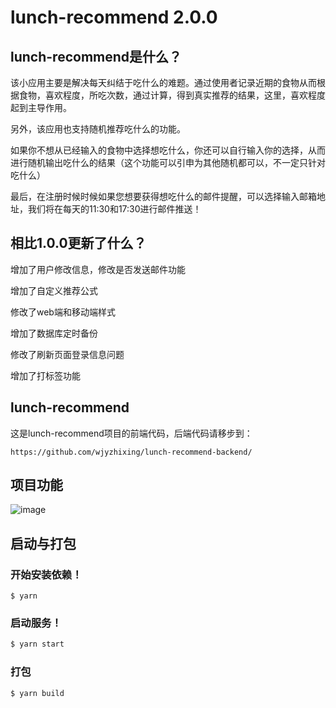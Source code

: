 # lunch-recommend 2.0.0

## lunch-recommend是什么？

该小应用主要是解决每天纠结于吃什么的难题。通过使用者记录近期的食物从而根据食物，喜欢程度，所吃次数，通过计算，得到真实推荐的结果，这里，喜欢程度起到主导作用。

另外，该应用也支持随机推荐吃什么的功能。

如果你不想从已经输入的食物中选择想吃什么，你还可以自行输入你的选择，从而进行随机输出吃什么的结果（这个功能可以引申为其他随机都可以，不一定只针对吃什么）

最后，在注册时候时候如果您想要获得想吃什么的邮件提醒，可以选择输入邮箱地址，我们将在每天的11:30和17:30进行邮件推送！

## 相比1.0.0更新了什么？

增加了用户修改信息，修改是否发送邮件功能

增加了自定义推荐公式

修改了web端和移动端样式

增加了数据库定时备份

修改了刷新页面登录信息问题

增加了打标签功能

## lunch-recommend
这是lunch-recommend项目的前端代码，后端代码请移步到：

```
https://github.com/wjyzhixing/lunch-recommend-backend/
```

## 项目功能

![image](https://user-images.githubusercontent.com/36620969/199630828-4f7aaa13-f003-4520-971c-b92c7764d9fd.png)


## 启动与打包

### 开始安装依赖！
```
$ yarn
```

### 启动服务！
```bash
$ yarn start
```

### 打包
```bash
$ yarn build
```
